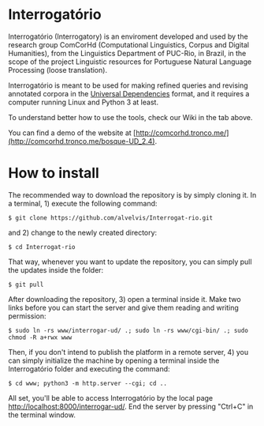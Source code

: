 # Interrogatório

Interrogatório (Interrogatory) is an enviroment developed and used by the research group ComCorHd (Computational Linguistics, Corpus and Digital Humanities), from the Linguistics Department of PUC-Rio, in Brazil, in the scope of the project Linguistic resources for Portuguese Natural Language Processing (loose translation).

Interrogatório is meant to be used for making refined queries and revising annotated corpora in the [Universal Dependencies](http://universaldependencies.org) format, and it requires a computer running Linux and Python 3 at least.

To understand better how to use the tools, check our Wiki in the tab above.

You can find a demo of the website at [http://comcorhd.tronco.me/](http://comcorhd.tronco.me/bosque-UD_2.4).

# How to install

The recommended way to download the repository is by simply cloning it. In a terminal, 1) execute the following command:

	$ git clone https://github.com/alvelvis/Interrogat-rio.git

and 2) change to the newly created directory:

	$ cd Interrogat-rio

That way, whenever you want to update the repository, you can simply pull the updates inside the folder:

	$ git pull

After downloading the repository, 3) open a terminal inside it. Make two links before you can start the server and give them reading and writing permission:

	$ sudo ln -rs www/interrogar-ud/ .; sudo ln -rs www/cgi-bin/ .; sudo chmod -R a+rwx www

Then, if you don't intend to publish the platform in a remote server, 4) you can simply initialize the machine by opening a terminal inside the Interrogatório folder and executing the command:

	$ cd www; python3 -m http.server --cgi; cd ..

All set, you'll be able to access Interrogatório by the local page [http://localhost:8000/interrogar-ud/](http://localhost:8000/interrogar-ud/). End the server by pressing "Ctrl+C" in the terminal window.
